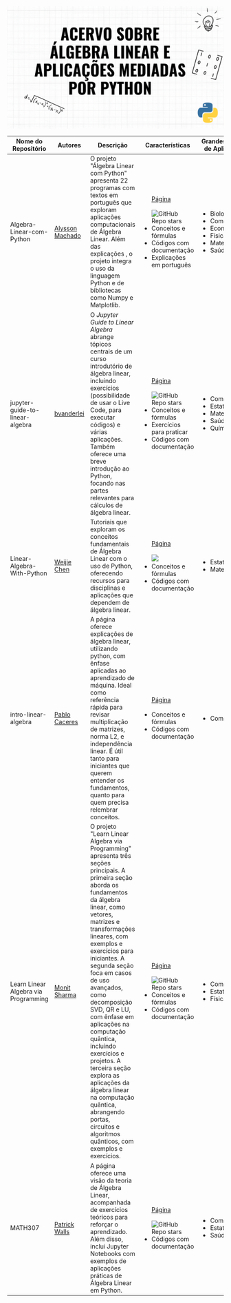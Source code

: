 ![PyAlgerin](capa.png)


| Nome do Repositório | Autores | Descrição | Características | Grandes Áreas de Aplicação |
|---------------------|---------|-----------|-----------------|----------------------------|
| Algebra-Linear-com-Python | <a href="https://github.com/Alyssonmach"> Alysson Machado <a>|O projeto "Álgebra Linear com Python" apresenta 22 programas com textos em português que exploram aplicações computacionais de Álgebra Linear. Além das explicações , o projeto integra o uso da linguagem Python e de bibliotecas como Numpy e Matplotlib.|<ul>[Página](https://algebralinearufcg.github.io/)<br></br>![GitHub Repo stars](https://img.shields.io/github/stars/Alyssonmach/Algebra-Linear-com-Python?style=social) <li>Conceitos e fórmulas</li><li>Códigos com documentação</li><li>Explicações em português</li> </ul>|<ul><li>Biologia</li><li>Computação</li><li>Economia</li><li>Física</li><li>Matemática</li><li>Saúde </li></ul>|
| jupyter-guide-to-linear-algebra | <a href="https://github.com/bvanderlei"> bvanderlei  <a>|O *Jupyter Guide to Linear Algebra* abrange tópicos centrais de um curso introdutório de álgebra linear, incluindo exercícios (possibilidade de usar o Live Code, para executar códigos) e várias aplicações. Também oferece uma breve introdução ao Python, focando nas partes relevantes para cálculos de álgebra linear.  |<ul> [Página](https://bvanderlei.github.io/jupyter-guide-to-linear-algebra/intro.html)<br></br> ![GitHub Repo stars](https://img.shields.io/github/stars/bvanderlei/jupyter-guide-to-linear-algebra?style=social) <li> Conceitos e fórmulas</li><li> Exercícios para praticar</li><li>Códigos com documentação</li> </ul> | <ul><li>Computação</li><li>Estatística</li> <li>Matemática</li><li>Saúde</li><li>Química </li> </ul>|
| Linear-Algebra-With-Python |  <a href="https://github.com/weijie-chen"> Weijie Chen <a> | Tutoriais que exploram os conceitos fundamentais de Álgebra Linear com o uso de Python, oferecendo recursos para disciplinas e aplicações que dependem de álgebra linear. | <ul> [Página](https://weijie-chen.github.io/Linear-Algebra-With-Python/)<br></br> ![](https://img.shields.io/github/stars/weijie-chen/Linear-Algebra-With-Python?style=social) <li>Conceitos e fórmulas</li><li> Códigos com documentação</li> </ul>|<ul><li>Estatística</li>  <li>Matemática</li></ul> |
|  intro-linear-algebra | <a href="https://github.com/pabloinsente"> Pablo Caceres <a> |A página oferece explicações de álgebra linear, utilizando python, com ênfase aplicadas ao aprendizado de máquina. Ideal como referência rápida para revisar multiplicação de matrizes, norma L2, e independência linear. É útil tanto para iniciantes que querem entender os fundamentos, quanto para quem precisa relembrar conceitos. |<ul> [Página](https://pabloinsente.github.io/intro-linear-algebra)<br></br> <li>Conceitos e fórmulas</li><li> Códigos com documentação</ul> | <ul><li>Computação</li></ul>|
| Learn Linear Algebra via Programming | <a href="https://github.com/MonitSharma"> Monit Sharma <a> |O projeto "Learn Linear Algebra via Programming" apresenta três seções principais. A primeira seção aborda os fundamentos da álgebra linear, como vetores, matrizes e transformações lineares, com exemplos e exercícios para iniciantes. A segunda seção foca em casos de uso avançados, como decomposição SVD, QR e LU, com ênfase em aplicações na computação quântica, incluindo exercícios e projetos. A terceira seção explora as aplicações da álgebra linear na computação quântica, abrangendo portas, circuitos e algoritmos quânticos, com exemplos e exercícios. |<ul> [Página]()<br></br> ![GitHub Repo stars](https://img.shields.io/github/stars/MonitSharma/Numerical-Linear-Algebra) <li>Conceitos e fórmulas</li><li>Códigos com documentação</li></ul> | <ul><li>Computação</li><li> Estatística</li><li>Física</li> </ul>|
| MATH307 |<a href="https://github.com/patrickwalls"> Patrick Walls <a> |  A página oferece uma visão da teoria de Álgebra Linear, acompanhada de exercícios teóricos para reforçar o aprendizado. Além disso, inclui Jupyter Notebooks com exemplos de aplicações práticas de Álgebra Linear em Python.| <ul> [Página](https://ubcmath.github.io/MATH307/index.html)<br></br> ![GitHub Repo stars](https://img.shields.io/github/stars/UBCMath/MATH307?style=social)<li>Códigos com documentação</li></ul> |<ul> <li>Computação</li><li> Estatística</li><li>Saúde</li> </ul>|

